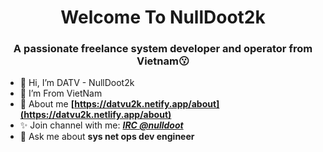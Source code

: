 <h1 align="center"&text_color=DC143C>Welcome To NullDoot2k</h1>
<h3 align="center">A passionate freelance system developer and operator from Vietnam😗</h3>

- 👋 Hi, I’m DATV - NullDoot2k<br>
- 👀 I’m From VietNam<br>
- 🌱 About me **[https://datvu2k.netify.app/about](https://datvu2k.netlify.app/about)** <br>
- ✨ Join channel with me: ***[IRC @nulldoot](https://web.libera.chat/?#nulldoot)***<br>
- 💬 Ask me about **sys net ops dev engineer**
